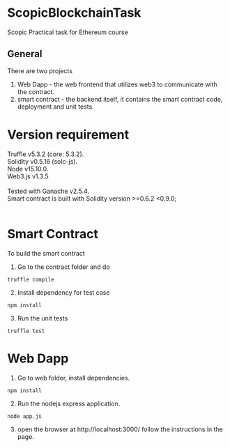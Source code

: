 # ScopicBlockchainTask
Scopic Practical task for Ethereum course

## General
There are two projects
1. Web Dapp - the web frontend that utilizes web3 to communicate with the contract.
2. smart contract - the backend itself, it contains the smart contract code, deployment and unit tests

# Version requirement

Truffle v5.3.2 (core: 5.3.2). <br/>
Solidity v0.5.16 (solc-js). <br/>
Node v15.10.0. <br/>
Web3.js v1.3.5  <br/>
<br/>
Tested with Ganache v2.5.4. <br/>
Smart contract is built with Solidity version >=0.6.2 <0.9.0;  <br/>
<br/>
# Smart Contract
To build the smart contract
1. Go to the contract folder and do
```
truffle compile
```
2. Install dependency for test case
```
npm install
```
3. Run the unit tests
```
truffle test
```

# Web Dapp
1. Go to web folder, install dependencies.
```
npm install
```
2. Run the nodejs express application.
```
node app.js
```
3. open the browser at http://localhost:3000/
follow the instructions in the page.

